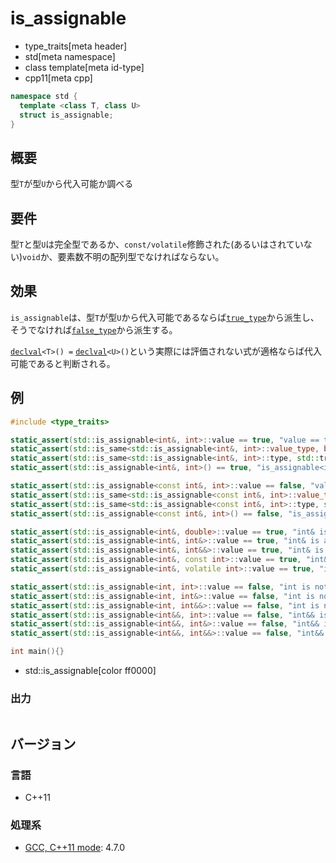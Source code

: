 # is_assignable
* type_traits[meta header]
* std[meta namespace]
* class template[meta id-type]
* cpp11[meta cpp]

```cpp
namespace std {
  template <class T, class U>
  struct is_assignable;
}
```

## 概要
型`T`が型`U`から代入可能か調べる


## 要件
型`T`と型`U`は完全型であるか、`const/volatile`修飾された(あるいはされていない)`void`か、要素数不明の配列型でなければならない。


## 効果
`is_assignable`は、型`T`が型`U`から代入可能であるならば[`true_type`](true_type.md)から派生し、そうでなければ[`false_type`](false_type.md)から派生する。

[`declval`](/reference/utility/declval.md)`<T>() =` [`declval`](/reference/utility/declval.md)`<U>()`という実際には評価されない式が適格ならば代入可能であると判断される。


## 例
```cpp
#include <type_traits>

static_assert(std::is_assignable<int&, int>::value == true, "value == true, int is assignable");
static_assert(std::is_same<std::is_assignable<int&, int>::value_type, bool>::value, "value_type == bool");
static_assert(std::is_same<std::is_assignable<int&, int>::type, std::true_type>::value, "type == true_type");
static_assert(std::is_assignable<int&, int>() == true, "is_assignable<int>() == true");

static_assert(std::is_assignable<const int&, int>::value == false, "value == false, s is not assignable");
static_assert(std::is_same<std::is_assignable<const int&, int>::value_type, bool>::value, "value_type == bool");
static_assert(std::is_same<std::is_assignable<const int&, int>::type, std::false_type>::value, "type == false_type");
static_assert(std::is_assignable<const int&, int>() == false, "is_assignable<s>() == false");

static_assert(std::is_assignable<int&, double>::value == true, "int& is assignable from double");
static_assert(std::is_assignable<int&, int&>::value == true, "int& is assignable from int&");
static_assert(std::is_assignable<int&, int&&>::value == true, "int& is assignable from int&&");
static_assert(std::is_assignable<int&, const int>::value == true, "int& is assignable from const int");
static_assert(std::is_assignable<int&, volatile int>::value == true, "int& is assignable from volatile int");

static_assert(std::is_assignable<int, int>::value == false, "int is not assignable from int");
static_assert(std::is_assignable<int, int&>::value == false, "int is not assignable from int&");
static_assert(std::is_assignable<int, int&&>::value == false, "int is not assignable from int&&");
static_assert(std::is_assignable<int&&, int>::value == false, "int&& is not assignable from int");
static_assert(std::is_assignable<int&&, int&>::value == false, "int&& is not assignable from int&");
static_assert(std::is_assignable<int&&, int&&>::value == false, "int&& is not assignable from int&&");

int main(){}
```
* std::is_assignable[color ff0000]

### 出力
```
```

## バージョン
### 言語
- C++11

### 処理系
- [GCC, C++11 mode](/implementation.md#gcc): 4.7.0

